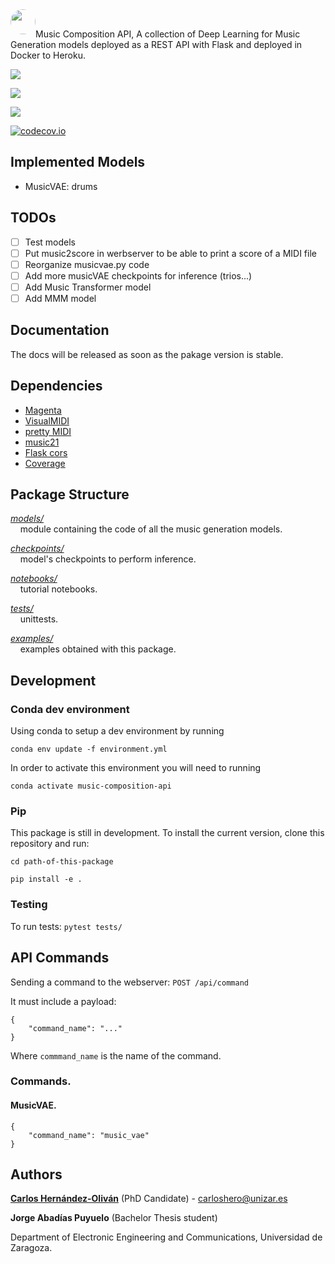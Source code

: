 <div>
<img style="float:left; border-radius:50%" src="https://avatars2.githubusercontent.com/u/58553327?s=460&u=3276252f07fb379c248bc8c9ce344bfdcaed7c45&v=4" width="40px">
</div>
<br>

Music Composition API, A collection of Deep Learning for Music Generation models deployed as a REST API with Flask and deployed in Docker to Heroku.

[<img src="https://img.shields.io/badge/Flask-black.svg?style=flat&logo=flask&logoColor=white" />]()

[<img src="https://img.shields.io/badge/Docker-blue.svg?style=flat&logo=docker&logoColor=white" />]()

[<img src="https://img.shields.io/badge/Heroku-blueviolet.svg?style=flat&logo=heroku&logoColor=white" />]()

[![codecov.io](https://codecov.io/github/carlosholivan/music-composition-api/coverage.svg?branch=master)](https://codecov.io/github/carlosholivan/music-composition-api?branch=master)

## Implemented Models

- MusicVAE: drums

## TODOs

- [ ] Test models
- [ ] Put music2score in werbserver to be able to print a score of a MIDI file
- [ ] Reorganize musicvae.py code
- [ ] Add more musicVAE checkpoints for inference (trios...)
- [ ] Add Music Transformer model
- [ ] Add MMM model

## Documentation

The docs will be released as soon as the pakage version is stable.


## Dependencies

* [Magenta](https://github.com/magenta/magenta)
* [VisualMIDI](https://github.com/dubreuia/visual_midi)
* [pretty MIDI](https://github.com/craffel/pretty-midi)
* [music21](https://github.com/cuthbertLab/music21)
* [Flask cors]()
* [Coverage]()


## Package Structure

[*models/*](models/)<br/>
&nbsp;&nbsp;&nbsp;&nbsp;module containing the code of all the music generation models.

[*checkpoints/*](checkpoints/)<br/>
&nbsp;&nbsp;&nbsp;&nbsp;model's checkpoints to perform inference.

[*notebooks/*](notebooks/)<br/>
&nbsp;&nbsp;&nbsp;&nbsp;tutorial notebooks.

[*tests/*](tests/)<br/>
&nbsp;&nbsp;&nbsp;&nbsp;unittests.

[*examples/*](examples/)<br/>
&nbsp;&nbsp;&nbsp;&nbsp;examples obtained with this package.


## Development

### Conda dev environment

Using conda to setup a dev environment by running

`conda env update -f environment.yml`

In order to activate this environment you will need to running

`conda activate music-composition-api`

### Pip
This package is still in development. To install the current version, clone this repository and run:


`cd path-of-this-package`

`pip install -e .`

### Testing

To run tests: `pytest tests/`


## API Commands
Sending a command to the webserver: `POST /api/command`

It must include a payload:

```
{
	"command_name": "..."
}
```

Where `commmand_name` is the name of the command.


### Commands.

#### MusicVAE.

```
{
    "command_name": "music_vae"
}
```

## Authors

[**Carlos Hernández-Oliván**](https://carlosholivan.github.io/index.html) (PhD Candidate) - carloshero@unizar.es

**Jorge Abadías Puyuelo** (Bachelor Thesis student)

Department of Electronic Engineering and Communications, Universidad de Zaragoza.
